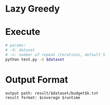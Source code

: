 # Lazy Greedy

# Execute
```sh
# params:
# -d: dataset
# -n: number of repeat iterations, default 5
python test.py -d $dataset
```

# Output Format
```
output path: result/$dataset/budget$k.txt
result format: $coverage $runtime
```

